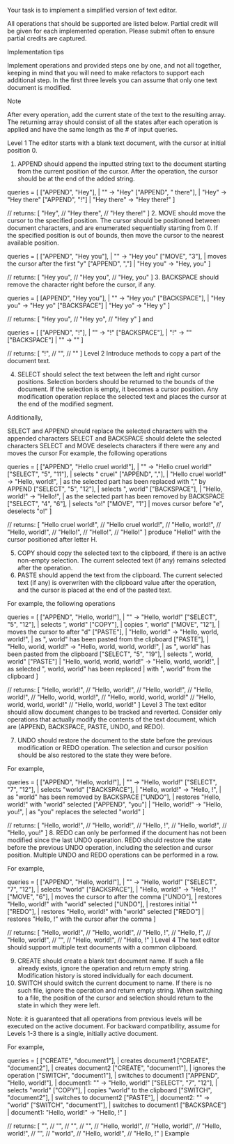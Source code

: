 Your task is to implement a simplified version of text editor.

All operations that should be supported are listed below. Partial credit will be given for each implemented operation. Please submit often to ensure partial credits are captured.

Implementation tips

Implement operations and provided steps one by one, and not all together, keeping in mind that you will need to make refactors to support each additional step. In the first three levels you can assume that only one text document is modified.

Note

After every operation, add the current state of the text to the resulting array. The returning array should consist of all the states after each operation is applied and have the same length as the # of input queries.

Level 1
The editor starts with a blank text document, with the cursor at initial position 0.

1. APPEND <text> should append the inputted string text to the document starting from the current position of the cursor. After the operation, the cursor should be at the end of the added string.

queries = [
    ["APPEND", "Hey"],                | "" -> "Hey"
    ["APPEND", " there"],             | "Hey" -> "Hey there"
    ["APPEND", "!"]                   | "Hey there" -> "Hey there!"
]

// returns: [ "Hey",
//            "Hey there",
//            "Hey there!" ]
2. MOVE <position> should move the cursor to the specified position. The cursor should be positioned between document characters, and are enumerated sequentially starting from 0. If the specified position is out of bounds, then move the cursor to the nearest available position.

queries = [
    ["APPEND", "Hey you"],            | "" -> "Hey you"
    ["MOVE", "3"],                    | moves the cursor after the first "y"
    ["APPEND", ","]                   | "Hey you" -> "Hey, you"
]

// returns: [ "Hey you",
//            "Hey you",
//            "Hey, you" ]
3. BACKSPACE should remove the character right before the cursor, if any.

queries = [
    [APPEND", "Hey you"],             | "" -> "Hey you"
    ["BACKSPACE"],                    | "Hey you" -> "Hey yo"
    ["BACKSPACE"]                     | "Hey yo" -> "Hey y"
]

// returns: [ "Hey you",
//            "Hey yo",
//            "Hey y" ]
and

queries = [
    ["APPEND", "!"],                  | "" -> "!"
    ["BACKSPACE"],                    | "!" -> ""
    ["BACKSPACE"]                     | "" -> ""
]

// returns: [ "!",
//            "",
//            "" ]
Level 2
Introduce methods to copy a part of the document text.

4. SELECT <left> <right> should select the text between the left and right cursor positions. Selection borders should be returned to the bounds of the document. If the selection is empty, it becomes a cursor position. Any modification operation replace the selected text and places the cursor at the end of the modified segment.

Additionally,

SELECT and APPEND should replace the selected characters with the appended characters
SELECT and BACKSPACE should delete the selected characters
SELECT and MOVE deselects characters if there were any and moves the cursor
For example, the following operations

queries = [
    ["APPEND", "Hello cruel world!"], | "" -> "Hello cruel world!"
    ["SELECT", "5", "11"],            | selects " cruel"
    ["APPEND", ","],                  | "Hello cruel world!" -> "Hello, world!",
                                      | as the selected part has been replaced with "," by APPEND
    ["SELECT", "5", "12"],            | selects ", world"
    ["BACKSPACE"],                    | "Hello, world!" -> "Hello!",
                                      | as the selected part has been removed by BACKSPACE
    ["SELECT", "4", "6"],             | selects "o!"
    ["MOVE", "1"]                     | moves cursor before "e", deselects "o!"
]

// returns: [ "Hello cruel world!",
//            "Hello cruel world!",
//            "Hello, world!",
//            "Hello, world!",
//            "Hello!",
//            "Hello!",
//            "Hello!" ]
produce "Hello!" with the cursor positioned after letter H.

5. COPY should copy the selected text to the clipboard, if there is an active non-empty selection. The current selected text (if any) remains selected after the operation.
6. PASTE should append the text from the clipboard. The current selected text (if any) is overwriten with the clipboard value after the operation, and the cursor is placed at the end of the pasted text.

For example, the following operations

queries = [
    ["APPEND", "Hello, world!"],      | "" -> "Hello, world!"
    ["SELECT", "5", "12"],            | selects ", world"
    ["COPY"],                         | copies ", world"
    ["MOVE", "12"],                   | moves the cursor to after "d"
    ["PASTE"],                        | "Hello, world!" -> "Hello, world, world!",
                                      | as ", world" has been pasted from the clipboard
    ["PASTE"],                        | "Hello, world, world!" -> "Hello, world, world, world!",
                                      | as ", world" has been pasted from the clipboard
    ["SELECT", "5", "19"],            | selects ", world, world"
    ["PASTE"]                         | "Hello, world, world, world!" -> "Hello, world, world!",
                                      | as selected ", world, world" has been replaced
                                      | with ", world" from the clipboard
]

// returns: [ "Hello, world!",
//            "Hello, world!",
//            "Hello, world!",
//            "Hello, world!",
//            "Hello, world, world!",
//            "Hello, world, world, world!"
//            "Hello, world, world, world!" 
//            "Hello, world, world!" ]
Level 3
The text editor should allow document changes to be tracked and reverted. Consider only operations that actually modify the contents of the text document, which are (APPEND, BACKSPACE, PASTE, UNDO, and REDO).

7. UNDO should restore the document to the state before the previous modification or REDO operation. The selection and cursor position should be also restored to the state they were before.

For example,

queries = [
    ["APPEND", "Hello, world!"],      | "" -> "Hello, world!"
    ["SELECT", "7", "12"],            | selects "world"
    ["BACKSPACE"],                    | "Hello, world!" -> "Hello, !",
                                      | as "world" has been removed by BACKSPACE
    ["UNDO"],                         | restores "Hello, world!" with "world" selected 
    ["APPEND", "you"]                 | "Hello, world!" -> "Hello, you!",
                                      | as "you" replaces the selected "world"
]

// returns: [ "Hello, world!",
//            "Hello, world!",
//            "Hello, !",
//            "Hello, world!",
//            "Hello, you!" ]
8. REDO can only be performed if the document has not been modified since the last UNDO operation. REDO should restore the state before the previous UNDO operation, including the selection and cursor position. Multiple UNDO and REDO operations can be performed in a row.

For example,

queries = [
    ["APPEND", "Hello, world!"],      | "" -> "Hello, world!"
    ["SELECT", "7", "12"],            | selects "world"
    ["BACKSPACE"],                    | "Hello, world!" -> "Hello, !"
    ["MOVE", "6"],                    | moves the cursor to after the comma 
    ["UNDO"],                         | restores "Hello, world!" with "world" selected 
    ["UNDO"],                         | restores initial ""
    ["REDO"],                         | restores "Hello, world!" with "world" selected
    ["REDO"]                          | restores "Hello, !" with the cursor after the comma
]

// returns: [ "Hello, world!",
//            "Hello, world!",
//            "Hello, !",
//            "Hello, !",
//            "Hello, world!",
//            "",
//            "Hello, world!",
//            "Hello, !" ]
Level 4
The text editor should support multiple text documents with a common clipboard.

9. CREATE <name> should create a blank text document name. If such a file already exists, ignore the operation and return empty string. Modification history is stored individually for each document.
10. SWITCH <name> should switch the current document to name. If there is no such file, ignore the operation and return empty string. When switching to a file, the position of the cursor and selection should return to the state in which they were left.

Note: it is guaranteed that all operations from previous levels will be executed on the active document. For backward compatibility, assume for Levels 1-3 there is a single, initially active document.

For example,

queries = [
    ["CREATE", "document1"],          | creates document1
    ["CREATE", "document2"],          | creates document2
    ["CREATE", "document1"],          | ignores the operation
    ["SWITCH", "document1"],          | switches to document1
    ["APPEND", "Hello, world!"],      | document1: "" -> "Hello, world!"
    ["SELECT", "7", "12"],            | selects "world"
    ["COPY"],                         | copies "world" to the clipboard
    ["SWITCH", "document2"],          | switches to document2
    ["PASTE"],                        | document2: "" -> "world"
    ["SWITCH", "document1"],          | switches to document1
    ["BACKSPACE"]                     | document1: "Hello, world!" -> "Hello, !"
]

// returns: [ "",
//            "",
//            "",
//            "",
//            "Hello, world!",
//            "Hello, world!",
//            "Hello, world!",
//            "",
//            "world",
//            "Hello, world!",
//            "Hello, !" ]
Example

